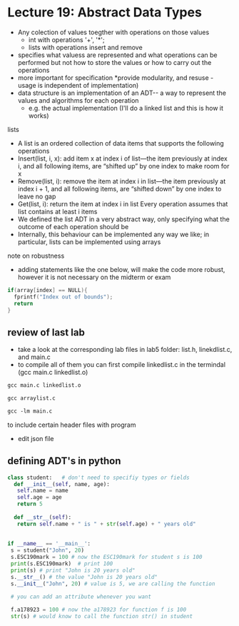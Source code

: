 # Lecture 19: Abstract Data Types
* Any colection of values toegther with operations on those values
  * int with operations '+', '*';
  * lists with operations insert and remove
* specifies what valuess are represented and what operations can be performed but not how to store the values or how to carry out the operations
* more important for specification *provide modularity, and resuse - usage is independent of implementation)
* data structure is an implementation of an ADT-- a way to represent the values and algorithms for each operation
  * e.g. the actual implementation (I'll do a linked list and this is how it works)

lists
* A list is an ordered collection of data items that supports the
following operations
* Insert(list, i, x): add item x at index i of list—the item
previously at index i, and all following items, are “shifted up”
by one index to make room for x
* Remove(list, i): remove the item at index i in list—the item
previously at index i + 1, and all following items, are “shifted
down” by one index to leave no gap
* Get(list, i): return the item at index i in list
Every operation assumes that list contains at least i items
* We defined the list ADT in a very abstract way, only
specifying what the outcome of each operation should be
* Internally, this behaviour can be implemented any way we like;
in particular, lists can be implemented using arrays


note on robustness
* adding statements like the one below, will make the code more robust, however it is not necessary on the midterm or exam
```C
if(array[index] == NULL){
  fprintf("Index out of bounds");
  return
}
```

## review of last lab
* take a look at the corresponding lab files in lab5 folder: list.h, linekdlist.c, and main.c
* to compile all of them you can first compile linkedlist.c in the termindal (gcc main.c linkedlist.o)

```txt
gcc main.c linkedlist.o

gcc arraylist.c

gcc -lm main.c
```

to include certain header files with program
* edit json file


## defining ADT's in python

```python
class student:   # don't need to specifiy types or fields
  def __init__(self, name, age):
   self.name = name
   self.age = age
   return 5
   
  def __str__(self):
   return self.name + " is " + str(self.age) + " years old"
   
  
if __name__ == '__main__':
 s = student("John", 20)
 s.ESC190mark = 100 # now the ESC190mark for student s is 100
 print(s.ESC190mark)  # print 100
 print(s) # print "John is 20 years old"
 s.__str__() # the value "John is 20 years old" 
 s.__init__("John", 20) # value is 5, we are calling the function
 
 # you can add an attribute whenever you want

 f.a178923 = 100 # now the a178923 for function f is 100
 str(s) # would know to call the function str() in student
 
```

 

